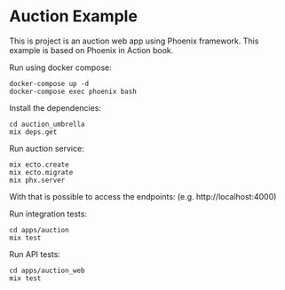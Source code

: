 # Auction Example

This is project is an auction web app using Phoenix framework. This example is based on Phoenix in Action book.

Run using docker compose:

```
docker-compose up -d
docker-compose exec phoenix bash
```

Install the dependencies:

```
cd auction_umbrella
mix deps.get
```

Run auction service:

```
mix ecto.create
mix ecto.migrate
mix phx.server
```

With that is possible to access the endpoints: (e.g. http://localhost:4000)

Run integration tests:

```
cd apps/auction
mix test
```

Run API tests:

```
cd apps/auction_web
mix test
```